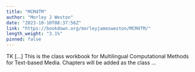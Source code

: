 ```yaml
---
title: "MCM4TM"
author: "Morley J Weston"
date: "2023-10-10T08:37:56Z"
link: "https://bookdown.org/morleyjamesweston/MCM4TM/"
length_weight: "3.1%"
pinned: false
---
```


TK [...] This is the class workbook for Multilingual Computational Methods for Text-based Media. Chapters will be added as the class ...
